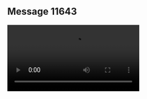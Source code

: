 ## Message 11643



![Video](https://data.iron-swords.co.il/2024/September/21/https://data.iron-swords.co.il/2024/September/21/11643/11643_media.mp4)
